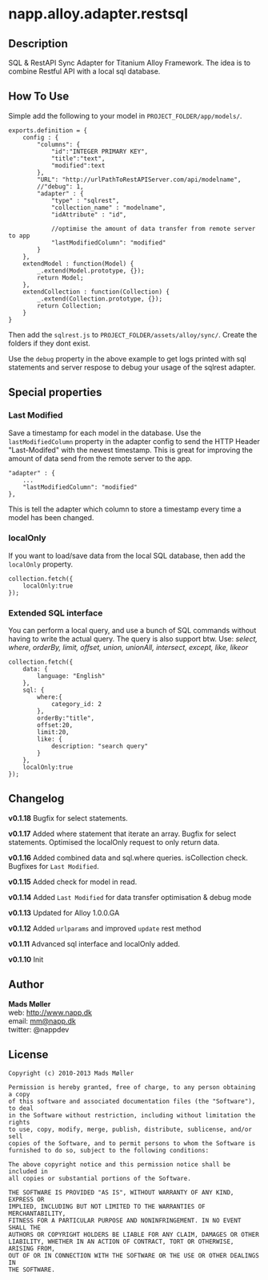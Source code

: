 napp.alloy.adapter.restsql
==========================

## Description

SQL & RestAPI Sync Adapter for Titanium Alloy Framework. 
The idea is to combine Restful API with a local sql database. 


## How To Use

Simple add the following to your model in `PROJECT_FOLDER/app/models/`.

	exports.definition = {
		config : {
			"columns": {
				"id":"INTEGER PRIMARY KEY",
				"title":"text",
				"modified":text
			},
			"URL": "http://urlPathToRestAPIServer.com/api/modelname",
			//"debug": 1, 
			"adapter" : {
				"type" : "sqlrest",
				"collection_name" : "modelname",
				"idAttribute" : "id",
				
				//optimise the amount of data transfer from remote server to app
				"lastModifiedColumn": "modified"
			}
		},
		extendModel : function(Model) {
			_.extend(Model.prototype, {});
			return Model;
		},
		extendCollection : function(Collection) {
			_.extend(Collection.prototype, {});
			return Collection;
		}
	}

Then add the `sqlrest.js` to `PROJECT_FOLDER/assets/alloy/sync/`. Create the folders if they dont exist. 

Use the `debug` property in the above example to get logs printed with sql statements and server respose to debug your usage of the sqlrest adapter.


## Special properties

### Last Modified

Save a timestamp for each model in the database. Use the `lastModifiedColumn` property in the adapter config to send the HTTP Header "Last-Modifed" with the newest timestamp. This is great for improving the amount of data send from the remote server to the app. 

	"adapter" : {
		...
		"lastModifiedColumn": "modified"
	},

This is tell the adapter which column to store a timestamp every time a model has been changed. 


### localOnly

If you want to load/save data from the local SQL database, then add the `localOnly` property.


	collection.fetch({
		localOnly:true
	});


### Extended SQL interface

You can perform a local query, and use a bunch of SQL commands without having to write the actual query. The query is also support btw.
Use: *select, where, orderBy, limit, offset, union, unionAll, intersect, except, like, likeor*

	collection.fetch({
		data: {
			language: "English"
		},
		sql: {
			where:{
				category_id: 2
			},
			orderBy:"title",
			offset:20,
			limit:20,
			like: {
				description: "search query"
			}
		},
		localOnly:true
	});


## Changelog

**v0.1.18**
Bugfix for select statements.

**v0.1.17**
Added where statement that iterate an array. 
Bugfix for select statements. 
Optimised the localOnly request to only return data. 

**v0.1.16**
Added combined data and sql.where queries. 
isCollection check. 
Bugfixes for `Last Modified`. 

**v0.1.15**
Added check for model in read.

**v0.1.14**
Added `Last Modified` for data transfer optimisation & debug mode

**v0.1.13**
Updated for Alloy 1.0.0.GA

**v0.1.12**
Added `urlparams` and improved `update` rest method

**v0.1.11**
Advanced sql interface and localOnly added. 

**v0.1.10**
Init 


## Author

**Mads Møller**  
web: http://www.napp.dk  
email: mm@napp.dk  
twitter: @nappdev  

## License

    Copyright (c) 2010-2013 Mads Møller

    Permission is hereby granted, free of charge, to any person obtaining a copy
    of this software and associated documentation files (the "Software"), to deal
    in the Software without restriction, including without limitation the rights
    to use, copy, modify, merge, publish, distribute, sublicense, and/or sell
    copies of the Software, and to permit persons to whom the Software is
    furnished to do so, subject to the following conditions:

    The above copyright notice and this permission notice shall be included in
    all copies or substantial portions of the Software.

    THE SOFTWARE IS PROVIDED "AS IS", WITHOUT WARRANTY OF ANY KIND, EXPRESS OR
    IMPLIED, INCLUDING BUT NOT LIMITED TO THE WARRANTIES OF MERCHANTABILITY,
    FITNESS FOR A PARTICULAR PURPOSE AND NONINFRINGEMENT. IN NO EVENT SHALL THE
    AUTHORS OR COPYRIGHT HOLDERS BE LIABLE FOR ANY CLAIM, DAMAGES OR OTHER
    LIABILITY, WHETHER IN AN ACTION OF CONTRACT, TORT OR OTHERWISE, ARISING FROM,
    OUT OF OR IN CONNECTION WITH THE SOFTWARE OR THE USE OR OTHER DEALINGS IN
    THE SOFTWARE.